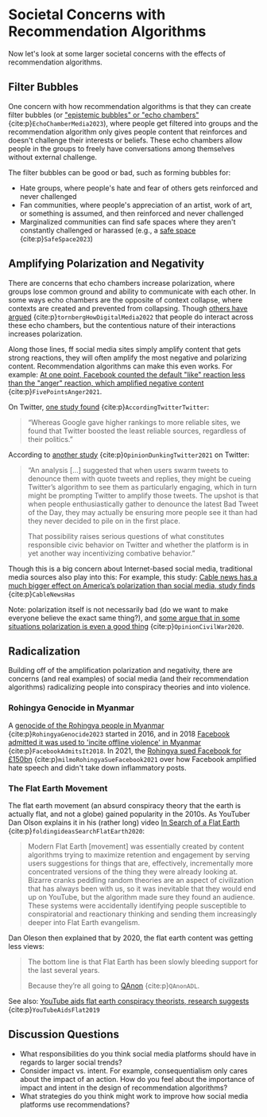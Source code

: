 # Societal Concerns with Recommendation Algorithms
Now let's look at some larger societal concerns with the effects of recommendation algorithms.

## Filter Bubbles

One concern with how recommendation algorithms is that they can create filter bubbles (or ["epistemic bubbles" or "echo chambers"](https://en.wikipedia.org/wiki/Echo_chamber_(media)#Echo_chambers_vs_epistemic_bubbles) {cite:p}`EchoChamberMedia2023`), where people get filtered into groups and the recommendation algorithm only gives people content that reinforces and doesn't challenge their interests or beliefs. These echo chambers allow people in the groups to freely have conversations among themselves without external challenge.

The filter bubbles can be good or bad, such as forming bubbles for:
- Hate groups, where people's hate and fear of others gets reinforced and never challenged
- Fan communities, where people's appreciation of an artist, work of art, or something is assumed, and then reinforced and never challenged
- Marginalized communities can find safe spaces where they aren't constantly challenged or harassed (e.g., a [safe space](https://en.wikipedia.org/wiki/Safe_space) {cite:p}`SafeSpace2023`)



## Amplifying Polarization and Negativity

There are concerns that echo chambers increase polarization, where groups lose common ground and ability to communicate with each other. In some ways echo chambers are the opposite of context collapse, where contexts are created and prevented from collapsing. Though [others have argued](https://www.pnas.org/doi/10.1073/pnas.2207159119) {cite:p}`tornbergHowDigitalMedia2022` that people do interact across these echo chambers, but the contentious nature of their interactions increases polarization.

Along those lines, ff social media sites simply amplify content that gets strong reactions, they will often amplify the most negative and polarizing content. Recommendation algorithms can make this even works. For example: [At one point, Facebook counted the default "like" reaction less than the "anger" reaction, which amplified negative content](https://www.washingtonpost.com/technology/2021/10/26/facebook-angry-emoji-algorithm/) {cite:p}`FivePointsAnger2021`.

On Twitter, [one study found](https://www.economist.com/graphic-detail/2021/11/13/according-to-twitter-twitters-algorithm-favours-conservatives) {cite:p}`AccordingTwitterTwitter`:
>  “Whereas Google gave higher rankings to more reliable sites, we found that Twitter boosted the least reliable sources, regardless of their politics.”

According to [another study](https://www.msnbc.com/opinion/twitter-s-algorithm-might-amplify-ratioed-conservatives-time-rethink-dunking-n1283364) {cite:p}`OpinionDunkingTwitter2021` on Twitter:
> “An analysis [...] suggested that when users swarm tweets to denounce them with quote tweets and replies, they might be cueing Twitter’s algorithm to see them as particularly engaging, which in turn might be prompting Twitter to amplify those tweets. The upshot is that when people enthusiastically gather to denounce the latest Bad Tweet of the Day, they may actually be ensuring more people see it than had they never decided to pile on in the first place.
>
> That possibility raises serious questions of what constitutes responsible civic behavior on Twitter and whether the platform is in yet another way incentivizing combative behavior.”

Though this is a big concern about Internet-based social media, traditional media sources also play into this: For example, this study: [Cable news has a much bigger effect on America’s polarization than social media, study finds](https://www.niemanlab.org/2022/08/cable-news-has-a-much-bigger-effect-on-americas-polarization-than-social-media-study-finds/) {cite:p}`CableNewsHas`

Note: polarization itself is not necessarily bad (do we want to make everyone believe the exact same thing?), and [some argue that in some situations polarization is even a good thing](https://www.nbcnews.com/think/opinion/trump-american-civil-war-lesson-democrats-value-partisanship-ncna1234374) {cite:p}`OpinionCivilWar2020`.

## Radicalization
Building off of the amplification polarization and negativity, there are concerns (and real examples) of social media (and their recommendation algorithms) radicalizing people into conspiracy theories and into violence.

### Rohingya Genocide in Myanmar

A [genocide of the Rohingya people in Myanmar](https://en.wikipedia.org/wiki/Rohingya_genocide) {cite:p}`RohingyaGenocide2023` started in 2016, and in 2018 [Facebook admitted it was used to 'incite offline violence' in Myanmar](https://www.bbc.com/news/world-asia-46105934) {cite:p}`FacebookAdmitsIt2018`. In 2021, the [Rohingya sued Facebook for £150bn](https://www.theguardian.com/technology/2021/dec/06/rohingya-sue-facebook-myanmar-genocide-us-uk-legal-action-social-media-violence) {cite:p}`milmoRohingyaSueFacebook2021` over how Facebook amplified hate speech and didn't take down inflammatory posts.


### The Flat Earth Movement

The flat earth movement (an absurd conspiracy theory that the earth is actually flat, and not a globe) gained popularity in the 2010s. As YouTuber Dan Olson explains it in his (rather long) video [In Search of a Flat Earth](https://youtu.be/JTfhYyTuT44) {cite:p}`foldingideasSearchFlatEarth2020`:
> Modern Flat Earth [movement] was essentially created by content algorithms trying to maximize retention and engagement by serving users suggestions for things that are, effectively, incrementally more concentrated versions of the thing they were already looking at. Bizarre cranks peddling random theories are an aspect of civilization that has always been with us, so it was inevitable that they would end up on YouTube, but the algorithm made sure they found an audience. These systems were accidentally identifying people susceptible to conspiratorial and reactionary thinking and sending them increasingly deeper into Flat Earth evangelism.

Dan Oleson then explained that by 2020, the flat earth content was getting less views:
> The bottom line is that Flat Earth has been slowly bleeding support for the last several years.
>
> Because they’re all going to [QAnon](https://www.adl.org/resources/backgrounder/qanon) {cite:p}`QAnonADL`.


See also: [YouTube aids flat earth conspiracy theorists, research suggests](https://www.bbc.com/news/technology-47279253) {cite:p}`YouTubeAidsFlat2019`

## Discussion Questions
- What responsibilities do you think social media platforms should have in regards to larger social trends?
- Consider impact vs. intent. For example, consequentialism only cares about the impact of an action. How do you feel about the importance of impact and intent in the design of recommendation algorithms?
- What strategies do you think might work to improve how social media platforms use recommendations?
